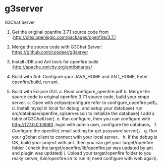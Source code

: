 g3server
========

G3Chat Server
1. Get the original openfire 3.7.1 source code from :http://olex.openlogic.com/packages/openfire/3.7.1

2. Merge the source code with G3Chat Server: https://github.com/coodeer/g3server

3. Install JDK and Ant tools for openfire build :http://apache.xmlcity.org/ant/binaries/

4. Build with Ant:
    Configure your JAVA_HOME and ANT_HOME, Enter openfire/build, run ant.

5. Build with Eclipse GUI.
  	a.  Read configure_openfire.pdf 
	b.  Merge the source code to original openfire 3.7.1 source code, build your xmpp server.
	c.  Open with eclipse(configure refer to configure_openfire.pdf)。
	d.  Install mysql in local for debug, and setup your database( run src/database/openfire_sqlserver.sql) to initialize the database[ I add a table ofG3ChatUser].
	e.  Run configure, then you can configure with http://127.0.0.1:9090  ,login with admin user, configure the database。
	f.  Configure the openfile( email setting for get password server)。
	g.  Run your g3chat client to connect with your local server。
	h.  If the debug is OK, build your project with ant. then you can get your target/openfire folder ( check the target/openfire/lib/openfire.jar was updated by ant and plugin was updated)
	i.  Upload your target/openfire folder to you really server, /bin/openfire.sh to run it( need configure with web again).
